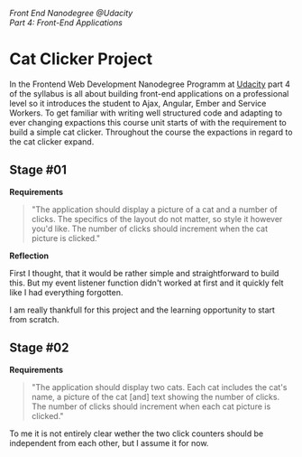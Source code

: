 *Front End Nanodegree @Udacity*  
*Part 4: Front-End Applications*

# Cat Clicker Project

In the Frontend Web Development Nanodegree Programm at [Udacity](https://www.udacity.com/course/front-end-web-developer-nanodegree--nd001) part 4 of the syllabus is all about building front-end applications on a professional level so it introduces the student to Ajax, Angular, Ember and Service Workers. To get familiar with writing well structured code and adapting to ever changing expactions this course unit starts of with the requirement to build a simple cat clicker. Throughout the course the expactions in regard to the cat clicker expand.

## Stage #01

**Requirements**

> "The application should display a picture of a cat and a number of clicks. The specifics of the layout do not matter, so style it however you'd like. The number of clicks should increment when the cat picture is clicked."

**Reflection**

First I thought, that it would be rather simple and straightforward to build this. But my event listener function didn't worked at first and it quickly felt like I had everything forgotten.

I am really thankfull for this project and the learning opportunity to start from scratch.

## Stage #02

**Requirements**

> "The application should display two cats. Each cat includes the cat's name, a picture of the cat [and] text showing the number of clicks. The number of clicks should increment when each cat picture is clicked."

To me it is not entirely clear wether the two click counters should be independent from each other, but I assume it for now.
